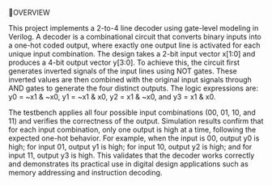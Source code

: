 📌OVERVIEW 

This project implements a 2-to-4 line decoder using gate-level modeling in Verilog. A decoder is a combinational circuit that converts binary inputs into a one-hot coded output, where exactly one output line is activated for each unique input combination. The design takes a 2-bit input vector x[1:0] and produces a 4-bit output vector y[3:0]. To achieve this, the circuit first generates inverted signals of the input lines using NOT gates. These inverted values are then combined with the original input signals through AND gates to generate the four distinct outputs. The logic expressions are: y0 = ~x1 & ~x0, y1 = ~x1 & x0, y2 = x1 & ~x0, and y3 = x1 & x0.

The testbench applies all four possible input combinations (00, 01, 10, and 11) and verifies the correctness of the output. Simulation results confirm that for each input combination, only one output is high at a time, following the expected one-hot behavior. For example, when the input is 00, output y0 is high; for input 01, output y1 is high; for input 10, output y2 is high; and for input 11, output y3 is high. This validates that the decoder works correctly and demonstrates its practical use in digital design applications such as memory addressing and instruction decoding.
